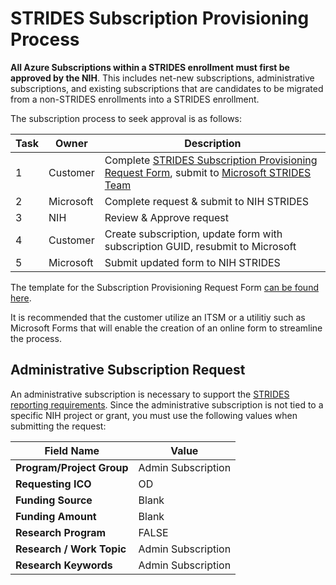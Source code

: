 # STRIDES Subscription Provisioning Process

**All Azure Subscriptions within a STRIDES enrollment must first be approved by the NIH**. This includes net-new subscriptions, administrative subscriptions, and existing subscriptions that are candidates to be migrated from a non-STRIDES enrollments into a STRIDES enrollment. 

The subscription process to seek approval is as follows:

| Task | Owner  | Description |
| ------------- | ------------- | ------------- |
| 1  | Customer  | Complete [STRIDES Subscription Provisioning Request Form](assets/STRIDES%20Subscription%20Provisioning%20Template.xlsx), submit to [Microsoft STRIDES Team](mailto:MSSTRIDES@microsoft.com)|
| 2 | Microsoft | Complete request & submit to NIH STRIDES | 
| 3 | NIH | Review & Approve request |
| 4 | Customer | Create subscription, update form with subscription GUID, resubmit to Microsoft |
| 5 | Microsoft | Submit updated form to NIH STRIDES |

The template for the Subscription Provisioning Request Form [can be found here](assets/STRIDES%20Subscription%20Provisioning%20Template.xlsx). 

It is recommended that the customer utilize an ITSM or a utilitiy such as Microsoft Forms that will enable the creation of an online form to streamline the process. 

## Administrative Subscription Request
An administrative subscription is necessary to support the [STRIDES reporting requirements](../extramural%20reporting/README.md). Since the administrative subscription is not tied to a specific NIH project or grant, you must use the following values when submitting the request: 

| Field Name  | Value |
| ------------- | ------------- |
| **Program/Project Group**  | Admin Subscription  |
| **Requesting ICO**  | OD  |
| **Funding Source**  | Blank  |
| **Funding Amount**  | Blank  |
| **Research Program**  | FALSE  |
| **Research / Work Topic**  | Admin Subscription  |
| **Research Keywords**  | Admin Subscription  |